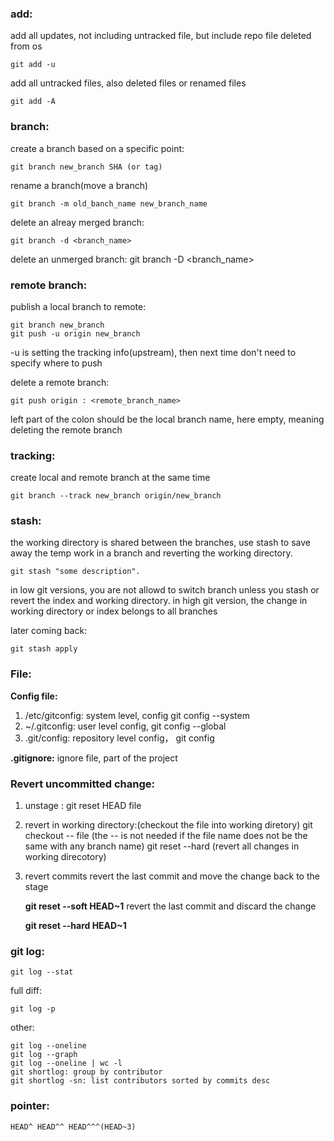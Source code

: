 ### add:
add all updates, not including untracked file, but include repo file deleted from os
	
	git add -u
add all untracked files, also deleted files or renamed files
	
	git add -A

		
### branch:
create a branch based on a specific point:
	
	git branch new_branch SHA (or tag)
	
	
rename a branch(move a branch)
	
	git branch -m old_banch_name new_branch_name
	
delete an alreay merged branch:
	 
	git branch -d <branch_name>
	
delete an unmerged branch:
	 git branch -D <branch_name>

### remote branch:
publish a local branch to remote:

	git branch new_branch
	git push -u origin new_branch
-u is setting the tracking info(upstream), then next time don't need to specify where to push

delete a remote branch:

	git push origin : <remote_branch_name>
left part of the colon should be the local branch name, here empty, meaning deleting the remote branch

### tracking:
create local and remote branch at the same time

	git branch --track new_branch origin/new_branch

### stash:
the working directory is shared between the branches, use stash to save away the temp work in a branch and reverting the working directory.

	git stash "some description".
in low git versions, you are not allowd to switch branch unless you stash or revert the index and working directory. 
in high git version, the change in working directory or index belongs to all branches

later coming back:

	git stash apply
	
### File:
**Config file:**
1. /etc/gitconfig: 
system level, config git config --system
2. ~/.gitconfig: 
user level config, git config --global
3. .git/config: 
repository level config， git config 

**.gitignore:**
 ignore file, part of the project


### Revert uncommitted change:
1. unstage : 
	git reset HEAD file
2. revert in working directory:(checkout the file into working diretory)
	git checkout -- file (the -- is not needed if the file name does not be the same with any branch name)
	git reset --hard (revert all changes in working direcotory)	
3. revert commits
revert the last commit and move the change back to the stage

	**git reset --soft HEAD~1**
revert the last commit and discard the change

	**git reset --hard HEAD~1**
	
### git log:
	git log --stat
full diff:
	
	git log -p

other:

	git log --oneline
	git log --graph
	git log --oneline | wc -l
	git shortlog: group by contributor
	git shortlog -sn: list contributors sorted by commits desc
	
### pointer:
	HEAD^ HEAD^^ HEAD^^^(HEAD~3)
